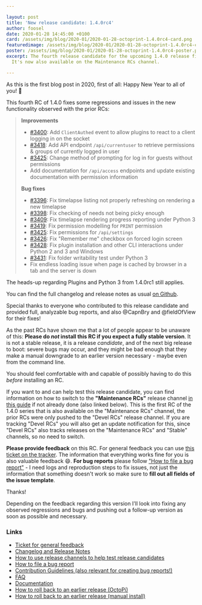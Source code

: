 ```yaml
---

layout: post
title: 'New release candidate: 1.4.0rc4'
author: foosel
date: 2020-01-28 14:45:00 +0100
card: /assets/img/blog/2020-01/2020-01-28-octoprint-1.4.0rc4-card.png
featuredimage: /assets/img/blog/2020-01/2020-01-28-octoprint-1.4.0rc4-card.png
poster: /assets/img/blog/2020-01/2020-01-28-octoprint-1.4.0rc4-poster.png
excerpt: The fourth release candidate for the upcoming 1.4.0 release fixes some regressions observed with the prior ones.
  It's now also available on the Maintenance RCs channel. 

---
```


As this is the first blog post in 2020, first of all: Happy New Year to all of you! 🥳

This fourth RC of 1.4.0 fixes some regressions and issues in the new functionality observed with the prior RCs:

>**Improvements**
>
>  * [#3400](https://github.com/foosel/OctoPrint/issues/3400): Add `ClientAuthed` event to allow plugins to react to a client logging in on the socket
>  * [#3418](https://github.com/foosel/OctoPrint/issues/3418): Add API endpoint `/api/currentuser` to retrieve permissions & groups of currently logged in user
>  * [#3425](https://github.com/foosel/OctoPrint/issues/3425): Change method of prompting for log in for guests without permissions
>  * Add documentation for `/api/access` endpoints and update existing documentation with permission information
>
>**Bug fixes**
>
>  * [#3396](https://github.com/foosel/OctoPrint/issues/3396): Fix timelapse listing not properly refreshing on rendering a new timelapse
>  * [#3398](https://github.com/foosel/OctoPrint/issues/3398): Fix checking of needs not being picky enough
>  * [#3409](https://github.com/foosel/OctoPrint/issues/3409): Fix timelapse rendering progress reporting under Python 3
>  * [#3419](https://github.com/foosel/OctoPrint/issues/3419): Fix permission modelling for `PRINT` permission
>  * [#3425](https://github.com/foosel/OctoPrint/issues/3425): Fix permissions for `/api/settings`
>  * [#3426](https://github.com/foosel/OctoPrint/issues/3426): Fix "Remember me" checkbox on forced login screen
>  * [#3428](https://github.com/foosel/OctoPrint/issues/3428): Fix plugin installation and other CLI interactions under Python 2 and 3 and Windows
>  * [#3431](https://github.com/foosel/OctoPrint/issues/3431): Fix folder writability test under Python 3
>  * Fix endless loading issue when page is cached by browser in a tab and the server is down

The heads-up regarding Plugins and Python 3 from 1.4.0rc1 still applies.

You can find the full changelog and release notes as usual [on Github](https://github.com/foosel/OctoPrint/releases/tag/1.4.0rc4).

Special thanks to everyone who contributed to this release candidate and provided full, analyzable bug reports, and also
@CapnBry and @fieldOfView for their fixes!

As the past RCs have shown me that a lot of people appear to be unaware of this: **Please do *not* install this RC if you 
expect a fully stable version**. It is not a stable release, it is a release *candidate*, and of the next big release
to boot: severe bugs may occur, and they might be bad enough that they make a manual downgrade to an earlier version 
necessary - maybe even from the command line. 

You should feel comfortable with and capable of possibly having to do this *before* installing an RC.

If you want to and can help test this release candidate, you can find information on how to switch to the 
**"Maintenance RCs"** release channel [in this guide](https://community.octoprint.org/t/how-to-use-the-release-channels-to-help-test-release-candidates/402)
if not already done (also linked below). This is the first RC of the 1.4.0 series that is also available on the
"Maintenance RCs" channel, the prior RCs were only pushed to the "Devel RCs" release channel. If you are tracking
"Devel RCs" you will also get an update notification for this, since "Devel RCs" also tracks releases on the
"Maintenance RCs" and "Stable" channels, so no need to switch.

**Please provide feedback** on this RC. For general feedback you can use 
[this ticket on the tracker](https://github.com/foosel/OctoPrint/issues/3432).
The information that everything works fine for you is also valuable feedback 😄. **For bug reports** please follow
["How to file a bug report"](https://github.com/foosel/OctoPrint/blob/master/CONTRIBUTING.md#how-to-file-a-bug-report) - 
I need logs and reproduction steps to fix issues, not just the information that something doesn't work so make sure to
**fill out all fields of the issue template**.

Thanks!

Depending on the feedback regarding this version I'll look into fixing 
any observed regressions and bugs and pushing out a follow-up version 
as soon as possible and necessary.

### Links

  * [Ticket for general feedback](https://github.com/foosel/OctoPrint/issues/3432)
  * [Changelog and Release Notes](https://github.com/foosel/OctoPrint/releases/tag/1.4.0rc4)
  * [How to use release channels to help test release candidates](https://community.octoprint.org/t/how-to-use-the-release-channels-to-help-test-release-candidates/402)
  * [How to file a bug report](https://github.com/foosel/OctoPrint/blob/master/CONTRIBUTING.md#how-to-file-a-bug-report)
  * [Contribution Guidelines (also relevant for creating bug reports!)](https://github.com/foosel/OctoPrint/blob/master/CONTRIBUTING.md)
  * [FAQ](https://faq.octoprint.org)
  * [Documentation](http://docs.octoprint.org/)
  * [How to roll back to an earlier release (OctoPi)](https://community.octoprint.org/t/how-can-i-revert-to-an-older-version-of-the-octoprint-installation-on-my-octopi-image/205)
  * [How to roll back to an earlier release (manual install)](https://community.octoprint.org/t/how-can-i-roll-back-to-an-earlier-version-after-an-update/234)
